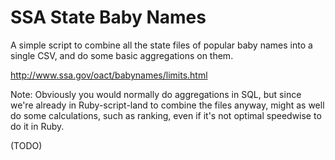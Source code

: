 # SSA State Baby Names

A simple script to combine all the state files of popular baby names into a single CSV, and do some basic aggregations on them.

http://www.ssa.gov/oact/babynames/limits.html

Note: Obviously you would normally do aggregations in SQL, but since we're already in Ruby-script-land to combine the files anyway, might as well do some calculations, such as ranking, even if it's not optimal speedwise to do it in Ruby.

(TODO)

